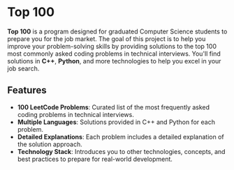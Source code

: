 # Top 100

**Top 100** is a program designed for graduated Computer Science students to prepare you for the job market. The goal of this project is to help you improve your problem-solving skills by providing solutions to the top 100 most commonly asked coding problems in technical interviews. You'll find solutions in **C++**, **Python**, and more technologies to help you excel in your job search.

## Features
- **100 LeetCode Problems**: Curated list of the most frequently asked coding problems in technical interviews.
- **Multiple Languages**: Solutions provided in C++ and Python for each problem.
- **Detailed Explanations**: Each problem includes a detailed explanation of the solution approach.
- **Technology Stack**: Introduces you to other technologies, concepts, and best practices to prepare for real-world development.
